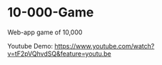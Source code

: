 # 10-000-Game
Web-app game of 10,000

Youtube Demo: https://www.youtube.com/watch?v=tF2pVQhvdSQ&feature=youtu.be
